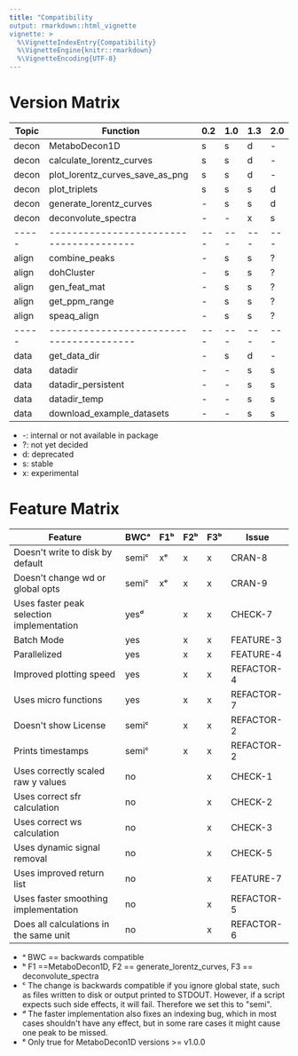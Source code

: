```yaml
---
title: "Compatibility
output: rmarkdown::html_vignette
vignette: >
  %\VignetteIndexEntry{Compatibility}
  %\VignetteEngine{knitr::rmarkdown}
  %\VignetteEncoding{UTF-8}
---
```


# Version Matrix

| Topic | Function                                | 0.2 | 1.0 | 1.3 | 2.0 |
| ----- | --------------------------------------- | --- | --- | --- | --- |
| decon | MetaboDecon1D                           | s   | s   | d   | -   |
| decon | calculate_lorentz_curves                | s   | s   | d   | -   |
| decon | plot_lorentz_curves_save_as_png         | s   | s   | d   | -   |
| decon | plot_triplets                           | s   | s   | s   | d   |
| decon | generate_lorentz_curves                 | -   | s   | s   | d   |
| decon | deconvolute_spectra                     | -   | -   | x   | s   |
| ----- | --------------------------------------- | --- | --- | --- | --- |
| align | combine_peaks                           | -   | s   | s   | ?   |
| align | dohCluster                              | -   | s   | s   | ?   |
| align | gen_feat_mat                            | -   | s   | s   | ?   |
| align | get_ppm_range                           | -   | s   | s   | ?   |
| align | speaq_align                             | -   | s   | s   | ?   |
| ----- | --------------------------------------- | --- | --- | --- | --- |
| data  | get_data_dir                            | -   | s   | d   | -   |
| data  | datadir                                 | -   | -   | s   | s   |
| data  | datadir_persistent                      | -   | -   | s   | s   |
| data  | datadir_temp                            | -   | -   | s   | s   |
| data  | download_example_datasets               | -   | -   | s   | s   |

* -: internal or not available in package
* ?: not yet decided
* d: deprecated
* s: stable
* x: experimental

# Feature Matrix

| Feature                                   | BWCᵃ  | F1ᵇ | F2ᵇ | F3ᵇ | Issue      |
| ----------------------------------------- | ----- | --- | --- | --- | ---------- |
| Doesn't write to disk by default          | semiᶜ | xᵉ  | x   | x   | CRAN-8     |
| Doesn't change wd or global opts          | semiᶜ | xᵉ  | x   | x   | CRAN-9     |
| Uses faster peak selection implementation | yesᵈ  |     | x   | x   | CHECK-7    |
| Batch Mode                                | yes   |     | x   | x   | FEATURE-3  |
| Parallelized                              | yes   |     | x   | x   | FEATURE-4  |
| Improved plotting speed                   | yes   |     | x   | x   | REFACTOR-4 |
| Uses micro functions                      | yes   |     | x   | x   | REFACTOR-7 |
| Doesn't show License                      | semiᶜ |     | x   | x   | REFACTOR-2 |
| Prints timestamps                         | semiᶜ |     | x   | x   | REFACTOR-2 |
| Uses correctly scaled raw y values        | no    |     |     | x   | CHECK-1    |
| Uses correct sfr calculation              | no    |     |     | x   | CHECK-2    |
| Uses correct ws calculation               | no    |     |     | x   | CHECK-3    |
| Uses dynamic signal removal               | no    |     |     | x   | CHECK-5    |
| Uses improved return list                 | no    |     |     | x   | FEATURE-7  |
| Uses faster smoothing implementation      | no    |     |     | x   | REFACTOR-5 |
| Does all calculations in the same unit    | no    |     |     | x   | REFACTOR-6 |

- ᵃ BWC == backwards compatible
- ᵇ F1 ==MetaboDecon1D, F2 == generate_lorentz_curves, F3 == deconvolute_spectra
- ᶜ The change is backwards compatible if you ignore global state, such as files written to disk or output printed to STDOUT. However, if a script expects such side effects, it will fail. Therefore we set this to "semi".
- ᵈ The faster implementation also fixes an indexing bug, which in most cases shouldn't have any effect, but in some rare cases it might cause one peak to be missed.
- ᵉ Only true for MetaboDecon1D versions >= v1.0.0